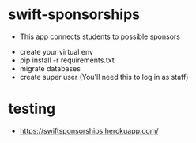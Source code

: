 # swift-sponsorships
* This app connects students to possible sponsors

- create your virtual env
- pip install -r requirements.txt
- migrate databases
- create super user (You'll need this to log in as staff)

# testing
- https://swiftsponsorships.herokuapp.com/


